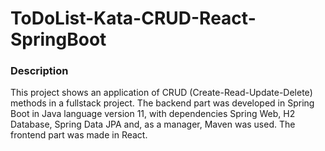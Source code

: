 # ToDoList-Kata-CRUD-React-SpringBoot

### Description 
This project shows an application of CRUD (Create-Read-Update-Delete) methods in a fullstack project. The backend part was developed in Spring Boot in Java language version 11, with dependencies Spring Web, H2 Database, Spring Data JPA and, as a manager, Maven was used. The frontend part was made in React. 

 
